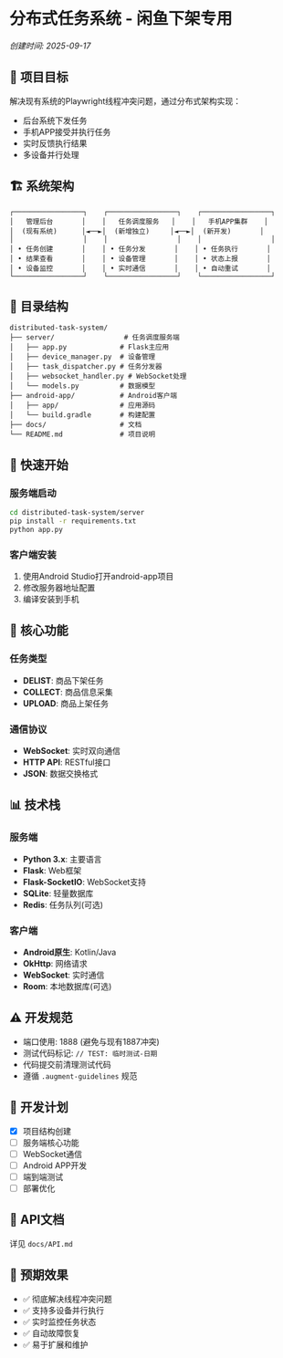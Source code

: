 # 分布式任务系统 - 闲鱼下架专用
*创建时间: 2025-09-17*

## 🎯 项目目标
解决现有系统的Playwright线程冲突问题，通过分布式架构实现：
- 后台系统下发任务
- 手机APP接受并执行任务  
- 实时反馈执行结果
- 多设备并行处理

## 🏗️ 系统架构
```
┌─────────────────┐    ┌─────────────────┐    ┌─────────────────┐
│   管理后台       │    │   任务调度服务   │    │   手机APP集群    │
│  (现有系统)      │◄──►│  (新增独立)     │◄──►│  (新开发)       │
│                 │    │                 │    │                 │
│ • 任务创建       │    │ • 任务分发       │    │ • 任务执行       │
│ • 结果查看       │    │ • 设备管理       │    │ • 状态上报       │
│ • 设备监控       │    │ • 实时通信       │    │ • 自动重试       │
└─────────────────┘    └─────────────────┘    └─────────────────┘
```

## 📁 目录结构
```
distributed-task-system/
├── server/                 # 任务调度服务端
│   ├── app.py             # Flask主应用
│   ├── device_manager.py  # 设备管理
│   ├── task_dispatcher.py # 任务分发器
│   ├── websocket_handler.py # WebSocket处理
│   └── models.py          # 数据模型
├── android-app/           # Android客户端
│   ├── app/               # 应用源码
│   └── build.gradle       # 构建配置
├── docs/                  # 文档
└── README.md              # 项目说明
```

## 🚀 快速开始

### 服务端启动
```bash
cd distributed-task-system/server
pip install -r requirements.txt
python app.py
```

### 客户端安装
1. 使用Android Studio打开android-app项目
2. 修改服务器地址配置
3. 编译安装到手机

## 🔧 核心功能

### 任务类型
- **DELIST**: 商品下架任务
- **COLLECT**: 商品信息采集
- **UPLOAD**: 商品上架任务

### 通信协议
- **WebSocket**: 实时双向通信
- **HTTP API**: RESTful接口
- **JSON**: 数据交换格式

## 📊 技术栈

### 服务端
- **Python 3.x**: 主要语言
- **Flask**: Web框架
- **Flask-SocketIO**: WebSocket支持
- **SQLite**: 轻量数据库
- **Redis**: 任务队列(可选)

### 客户端
- **Android原生**: Kotlin/Java
- **OkHttp**: 网络请求
- **WebSocket**: 实时通信
- **Room**: 本地数据库(可选)

## ⚠️ 开发规范
- 端口使用: 1888 (避免与现有1887冲突)
- 测试代码标记: `// TEST: 临时测试-日期`
- 代码提交前清理测试代码
- 遵循 `.augment-guidelines` 规范

## 🔄 开发计划
- [x] 项目结构创建
- [ ] 服务端核心功能
- [ ] WebSocket通信
- [ ] Android APP开发
- [ ] 端到端测试
- [ ] 部署优化

## 📝 API文档
详见 `docs/API.md`

## 🎉 预期效果
- ✅ 彻底解决线程冲突问题
- ✅ 支持多设备并行执行
- ✅ 实时监控任务状态
- ✅ 自动故障恢复
- ✅ 易于扩展和维护
